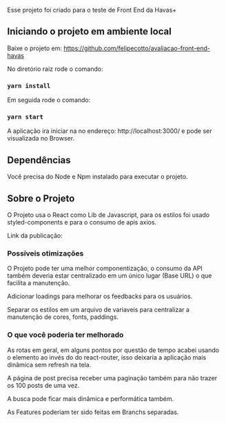 Esse projeto foi criado para o teste de Front End da Havas+

## Iniciando o projeto em ambiente local

Baixe o projeto em: https://github.com/felipecotto/avaliacao-front-end-havas

No diretório raiz rode o comando: 

### `yarn install`

Em seguida rode o comando:

### `yarn start`

A aplicação ira iniciar na no endereço: http://localhost:3000/ e pode ser visualizada no Browser.

## Dependências

Você precisa do Node e Npm instalado para executar o projeto.

## Sobre o Projeto

O Projeto usa o React como Lib de Javascript, para os estilos foi usado styled-components e para o consumo de apis axios. 

Link da publicação: 

### Possíveis otimizações

O Projeto pode ter uma melhor componentização, o consumo da API também deveria estar centralizado em um único lugar (Base URL) o que facilita a manutenção.

Adicionar loadings para melhorar os feedbacks para os usuários.

Separar os estilos em um arquivo de variaveis para centralizar a manutenção de cores, fonts, paddings. 

### O que você poderia ter melhorado

As rotas em geral, em alguns pontos por questão de tempo acabei usando o elemento <a></a> ao invés do <Link></Link> do react-router, isso deixaria a aplicação mais dinâmica sem refresh na tela.

A página de post precisa receber uma paginação também para não trazer os 100 posts de uma vez.

A busca pode ficar mais dinâmica e performática também.

As Features poderiam ter sido feitas em Branchs separadas. 

